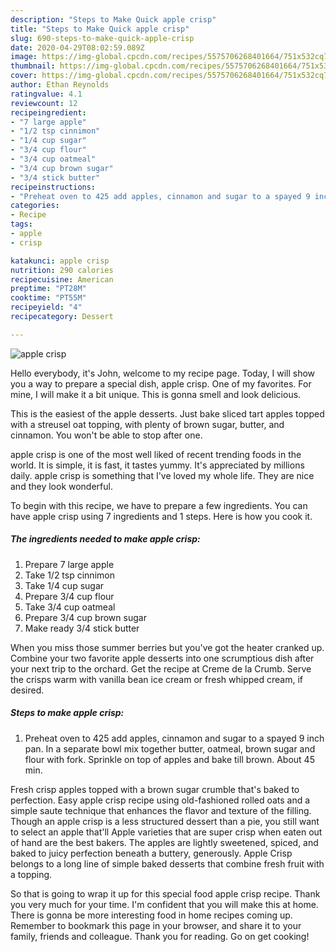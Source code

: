 ```yaml
---
description: "Steps to Make Quick apple crisp"
title: "Steps to Make Quick apple crisp"
slug: 690-steps-to-make-quick-apple-crisp
date: 2020-04-29T08:02:59.089Z
image: https://img-global.cpcdn.com/recipes/5575706268401664/751x532cq70/apple-crisp-recipe-main-photo.jpg
thumbnail: https://img-global.cpcdn.com/recipes/5575706268401664/751x532cq70/apple-crisp-recipe-main-photo.jpg
cover: https://img-global.cpcdn.com/recipes/5575706268401664/751x532cq70/apple-crisp-recipe-main-photo.jpg
author: Ethan Reynolds
ratingvalue: 4.1
reviewcount: 12
recipeingredient:
- "7 large apple"
- "1/2 tsp cinnimon"
- "1/4 cup sugar"
- "3/4 cup flour"
- "3/4 cup oatmeal"
- "3/4 cup brown sugar"
- "3/4 stick butter"
recipeinstructions:
- "Preheat oven to 425 add apples, cinnamon and sugar to a spayed 9 inch pan. In a separate bowl mix together butter, oatmeal, brown sugar and flour with fork. Sprinkle on top of apples and bake till brown. About 45 min."
categories:
- Recipe
tags:
- apple
- crisp

katakunci: apple crisp 
nutrition: 290 calories
recipecuisine: American
preptime: "PT28M"
cooktime: "PT55M"
recipeyield: "4"
recipecategory: Dessert

---
```



![apple crisp](https://img-global.cpcdn.com/recipes/5575706268401664/751x532cq70/apple-crisp-recipe-main-photo.jpg)

Hello everybody, it's John, welcome to my recipe page. Today, I will show you a way to prepare a special dish, apple crisp. One of my favorites. For mine, I will make it a bit unique. This is gonna smell and look delicious.

This is the easiest of the apple desserts. Just bake sliced tart apples topped with a streusel oat topping, with plenty of brown sugar, butter, and cinnamon. You won&#39;t be able to stop after one.

apple crisp is one of the most well liked of recent trending foods in the world. It is simple, it is fast, it tastes yummy. It's appreciated by millions daily. apple crisp is something that I've loved my whole life. They are nice and they look wonderful.


To begin with this recipe, we have to prepare a few ingredients. You can have apple crisp using 7 ingredients and 1 steps. Here is how you cook it.

<!--inarticleads1-->

##### The ingredients needed to make apple crisp:

1. Prepare 7 large apple
1. Take 1/2 tsp cinnimon
1. Take 1/4 cup sugar
1. Prepare 3/4 cup flour
1. Take 3/4 cup oatmeal
1. Prepare 3/4 cup brown sugar
1. Make ready 3/4 stick butter


When you miss those summer berries but you&#39;ve got the heater cranked up. Combine your two favorite apple desserts into one scrumptious dish after your next trip to the orchard. Get the recipe at Creme de la Crumb. Serve the crisps warm with vanilla bean ice cream or fresh whipped cream, if desired. 

<!--inarticleads2-->

##### Steps to make apple crisp:

1. Preheat oven to 425 add apples, cinnamon and sugar to a spayed 9 inch pan. In a separate bowl mix together butter, oatmeal, brown sugar and flour with fork. Sprinkle on top of apples and bake till brown. About 45 min.


Fresh crisp apples topped with a brown sugar crumble that&#39;s baked to perfection. Easy apple crisp recipe using old-fashioned rolled oats and a simple saute technique that enhances the flavor and texture of the filling. Though an apple crisp is a less structured dessert than a pie, you still want to select an apple that&#39;ll Apple varieties that are super crisp when eaten out of hand are the best bakers. The apples are lightly sweetened, spiced, and baked to juicy perfection beneath a buttery, generously. Apple Crisp belongs to a long line of simple baked desserts that combine fresh fruit with a topping. 

So that is going to wrap it up for this special food apple crisp recipe. Thank you very much for your time. I'm confident that you will make this at home. There is gonna be more interesting food in home recipes coming up. Remember to bookmark this page in your browser, and share it to your family, friends and colleague. Thank you for reading. Go on get cooking!
